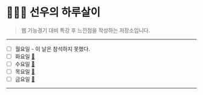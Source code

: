 # 👨🏻‍💻 선우의 하루살이

> 웹 기능경기 대비 특강 후 느낀점을 작성하는 저장소입니다.

---

- [ ] 월요일 - 이 날은 참석하지 못했다.
- [ ] 화요일 [📖](./source/)
- [ ] 수요일 [📖](./source/)
- [ ] 목요일 [📖](./source/)
- [ ] 금요일 [📖](./source/)

---
